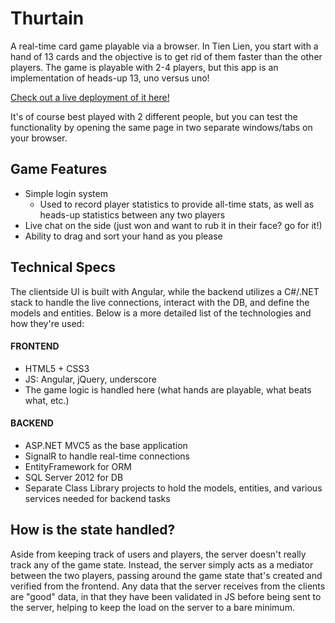 # Thurtain

A real-time card game playable via a browser. In Tien Lien, you start with a hand of 13 cards and the objective is to get rid of them faster than the other players. The game is playable with 2-4 players, but this app is an implementation of heads-up 13, uno versus uno!

[Check out a live deployment of it here!](http://thurtain.massiveflavor.net) 

It's of course best played with 2 different people, but you can test the functionality by opening the same page in two separate windows/tabs on your browser.

## Game Features
* Simple login system
    - Used to record player statistics to provide all-time stats, as well as heads-up statistics between any two players
* Live chat on the side (just won and want to rub it in their face? go for it!)
* Ability to drag and sort your hand as you please

## Technical Specs

The clientside UI is built with Angular, while the backend utilizes a C#/.NET stack to handle the live connections, interact with the DB, and define the models and entities. Below is a more detailed list of the technologies and how they're used:

#### FRONTEND
* HTML5 + CSS3
* JS: Angular, jQuery, underscore
* The game logic is handled here (what hands are playable, what beats what, etc.)


#### BACKEND
* ASP.NET MVC5 as the base application
* SignalR to handle real-time connections
* EntityFramework for ORM
* SQL Server 2012 for DB
* Separate Class Library projects to hold the models, entities, and various services needed for backend tasks

## How is the state handled?

Aside from keeping track of users and players, the server doesn't really track any of the game state. Instead, the server simply acts as a mediator between the two players, passing around the game state that's created and verified from the frontend. Any data that the server receives from the clients are "good" data, in that they have been validated in JS before being sent to the server, helping to keep the load on the server to a bare minimum.

